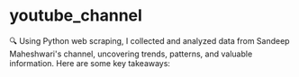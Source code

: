 # youtube_channel
🔍 Using Python web scraping, I collected and analyzed data from Sandeep Maheshwari's channel, uncovering trends, patterns, and valuable information. Here are some key takeaways:    
